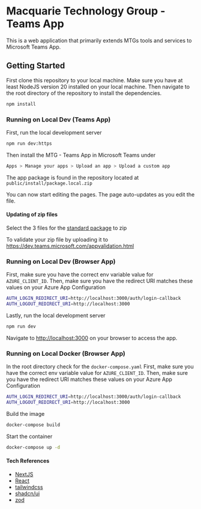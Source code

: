 # Macquarie Technology Group - Teams App

This is a web application that primarily extends MTGs tools and services to Microsoft Teams App.

## Getting Started

First clone this repository to your local machine.
Make sure you have at least NodeJS version 20 installed on your local machine.
Then navigate to the root directory of the repository to install the dependencies.

```bash
npm install
```

### Running on Local Dev (Teams App)

First, run the local development server

```bash
npm run dev:https
```

Then install the MTG - Teams App in Microsoft Teams under

```bash
Apps > Manage your apps > Upload an app > Upload a custom app
```

The app package is found in the repository located at `public/install/package.local.zip`

You can now start editing the pages.
The page auto-updates as you edit the file.

#### Updating of zip files

Select the 3 files for the [standard package](https://confluence.macquarietelecom.com/display/Hosting/MCS-ALL-WI+Customer+Insights+MS-Teams+App) to zip

To validate your zip file by uploading it to https://dev.teams.microsoft.com/appvalidation.html

### Running on Local Dev (Browser App)

First, make sure you have the correct env variable value for `AZURE_CLIENT_ID`.
Then, make sure you have the redirect URI matches these values on your Azure App Configuration

```bash
AUTH_LOGIN_REDIRECT_URI=http://localhost:3000/auth/login-callback
AUTH_LOGOUT_REDIRECT_URI=http://localhost:3000
```

Lastly, run the local development server

```bash
npm run dev
```

Navigate to [http://localhost:3000](http://localhost:3000) on your browser to access the app.

### Running on Local Docker (Browser App)

In the root directory check for the `docker-compose.yaml`
First, make sure you have the correct env variable value for `AZURE_CLIENT_ID`.
Then, make sure you have the redirect URI matches these values on your Azure App Configuration

```bash
AUTH_LOGIN_REDIRECT_URI=http://localhost:3000/auth/login-callback
AUTH_LOGOUT_REDIRECT_URI=http://localhost:3000
```

Build the image

```bash
docker-compose build
```

Start the container

```bash
docker-compose up -d
```

#### Tech References

- [NextJS](https://nextjs.org/docs)
- [React](https://react.dev/)
- [tailwindcss](https://tailwindcss.com/)
- [shadcn/ui](https://ui.shadcn.com/)
- [zod](https://www.npmjs.com/package/zod)
